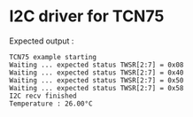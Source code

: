 # I2C driver for TCN75

Expected output :

```
TCN75 example starting
Waiting ... expected status TWSR[2:7] = 0x08
Waiting ... expected status TWSR[2:7] = 0x40
Waiting ... expected status TWSR[2:7] = 0x50
Waiting ... expected status TWSR[2:7] = 0x58
I2C recv finished
Temperature : 26.00°C
```